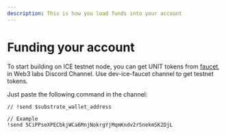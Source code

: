 ```yaml
---
description: This is how you load funds into your account
---
```


# Funding your account

To start building on ICE testnet node, you can get UNIT tokens from [faucet](https://discord.gg/dzmePx2UZd), in Web3 labs Discord Channel. Use dev-ice-faucet channel to get testnet tokens.

Just paste the following command in the channel:

```
// !send $substrate_wallet_address

// Example
!send 5CiPPseXPECbkjWCa6MnjNokrgYjMqmKndv2rSnekmSK2DjL
```
